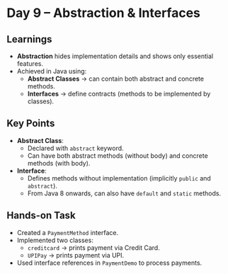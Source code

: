 # Day 9 – Abstraction & Interfaces

## Learnings
- **Abstraction** hides implementation details and shows only essential features.
- Achieved in Java using:
    - **Abstract Classes** → can contain both abstract and concrete methods.
    - **Interfaces** → define contracts (methods to be implemented by classes).

## Key Points
- **Abstract Class**:
    - Declared with `abstract` keyword.
    - Can have both abstract methods (without body) and concrete methods (with body).
- **Interface**:
    - Defines methods without implementation (implicitly `public` and `abstract`).
    - From Java 8 onwards, can also have `default` and `static` methods.

## Hands-on Task
- Created a `PaymentMethod` interface.
- Implemented two classes:
    - `creditcard` → prints payment via Credit Card.
    - `UPIPay` → prints payment via UPI.
- Used interface references in `PaymentDemo` to process payments.
